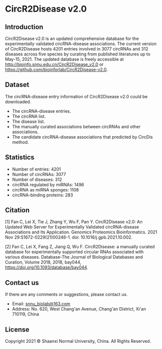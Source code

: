 # CircR2Disease v2.0
## Introduction

CircR2Disease v2.0 is an updated comprehensive database for the experimentally validated circRNA-disease associations. The current version of CircR2Disease hosts 4201 entries involved in 3077 circRNAs and 312 diseases across five species by curating from published literatures up to May-15, 2021. The updated database is freely accessible at http://bioinfo.snnu.edu.cn/CircR2Disease_v2.0 or https://github.com/bioinforlab/CircR2Disease-v2.0.

## Dataset

The circRNA-disease entry information of CircR2Disease v2.0 could be downloaded.
* The circRNA-disease entries.
* The circRNA list.
* The disease list.
* The manually curated associations between circRNAs and other associations.
* The candidate circRNA-disease associations that predicted by CircDis method.

## Statistics

* Number of entries: 4201
* Number of circRNAs: 3077
* Number of diseases: 312
* circRNA regulated by miRNAs: 1496
* circRNA as miRNA sponges: 1108
* circRNA-binding proteins: 283

## Citation

[1] Fan C, Lei X, Tie J, Zhang Y, Wu F, Pan Y. CircR2Disease v2.0: An Updated Web Server for Experimentally Validated circRNA-disease Associations and Its Application. Genomics Proteomics Bioinformatics. 2021 Nov 29:S1672-0229(21)00246-1. doi: 10.1016/j.gpb.2021.10.002.

[2] Fan C, Lei X, Fang Z, Jiang Q, Wu F. CircR2Disease: a manually curated database for experimentally supported circular RNAs associated with various diseases. Database-The Journal of Biological Databases and Curation, Volume 2018, 2018, bay044, https://doi.org/10.1093/database/bay044.


## Contact us
If there are any comments or suggestions, please contact us.

* Email: snnu_biolab@163.com
* Address: No. 620, West Chang'an Avenue, Chang'an District, Xi'an 710119, China

## License
Copyright 2021 © Shaanxi Normal University, China. All Rights Reserved.
